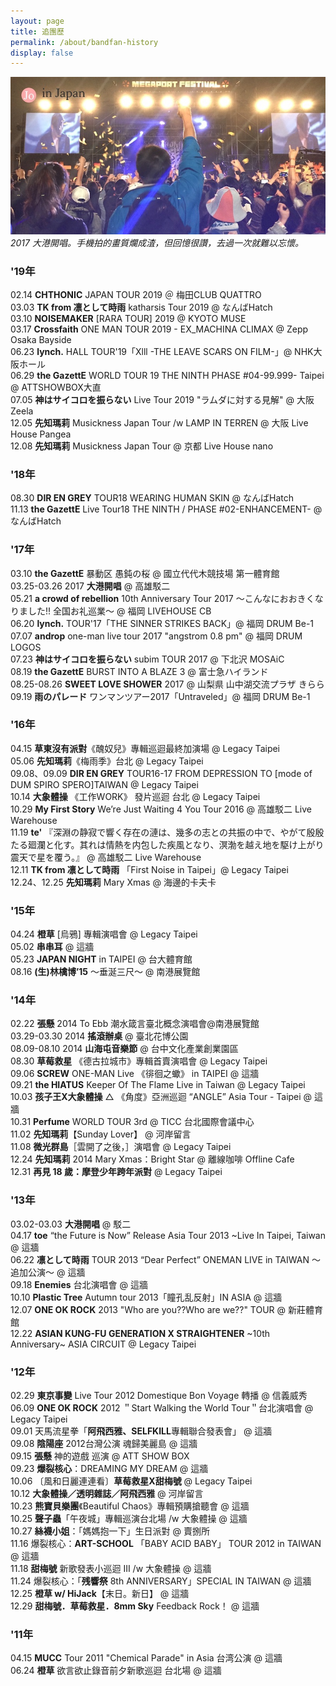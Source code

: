 ```yaml
---
layout: page
title: 追團歷
permalink: /about/bandfan-history
display: false
---
```


![大港開唱](/images/about-bandfan.jpg)
*2017 大港開唱。手機拍的畫質爛成渣，但回憶很讚，去過一次就難以忘懷。*

### '19年
02.14 **CHTHONIC** JAPAN TOUR 2019 ＠ 梅田CLUB QUATTRO<br>
03.03 **TK from 凛として時雨** katharsis Tour 2019 @ なんばHatch<br>
03.10 **NOISEMAKER** [RARA TOUR] 2019 @ KYOTO MUSE<br>
03.17 **Crossfaith** ONE MAN TOUR 2019 - EX_MACHINA CLIMAX @ Zepp Osaka Bayside<br>
06.23 **lynch.** HALL TOUR'19「Xlll -THE LEAVE SCARS ON FILM-」@ NHK大阪ホール<br>
06.29 **the GazettE** WORLD TOUR 19 THE NINTH PHASE #04-99.999- Taipei @ ATTSHOWBOX大直<br>
07.05 **神はサイコロを振らない** Live Tour 2019 "ラムダに対する見解" @ 大阪Zeela<br>
12.05 **先知瑪莉** Musickness Japan Tour /w LAMP IN TERREN @ 大阪 Live House Pangea<br>
12.08 **先知瑪莉** Musickness Japan Tour @ 京都 Live House nano

### '18年
08.30 **DIR EN GREY** TOUR18 WEARING HUMAN SKIN @ なんばHatch<br>
11.13 **the GazettE** Live Tour18 THE NINTH / PHASE #02-ENHANCEMENT- @ なんばHatch<br>

### '17年
03.10 **the GazettE** 暴動区 愚鈍の桜 @ 國立代代木競技場 第一體育館<br>
03.25-03.26 2017 **大港開唱** @ 高雄駁二<br>
05.21 **a crowd of rebellion** 10th Anniversary Tour 2017 ～こんなにおおきくなりました!! 全国お礼巡業～ @ 福岡 LIVEHOUSE CB<br>
06.20 **lynch.** TOUR'17「THE SINNER STRIKES BACK」@ 福岡 DRUM Be-1<br>
07.07 **androp** one-man live tour 2017 "angstrom 0.8 pm" @ 福岡 DRUM LOGOS<br>
07.23 **神はサイコロを振らない** subim TOUR 2017 @ 下北沢 MOSAiC<br>
08.19 **the GazettE** BURST INTO A BLAZE 3 @ 富士急ハイランド<br>
08.25-08.26 **SWEET LOVE SHOWER** 2017 @ 山梨県 山中湖交流プラザ きらら<br>
09.19 **雨のパレード** ワンマンツアー2017「Untraveled」@ 福岡 DRUM Be-1

### '16年
04.15 **草東沒有派對**《醜奴兒》專輯巡迴最終加演場 @ Legacy Taipei<br>
05.06 **先知瑪莉**《梅雨季》台北 @ Legacy Taipei<br>
09.08、09.09 **DIR EN GREY** TOUR16-17 FROM DEPRESSION TO [mode of DUM SPIRO SPERO]TAIWAN @ Legacy Taipei<br>
10.14 **大象體操** 《工作WORK》 發片巡迴 台北 @ Legacy Taipei<br>
10.29 **My First Story** We’re Just Waiting 4 You Tour 2016 @ 高雄駁二 Live Warehouse<br>
11.19 **te'** 『深淵の静寂で響く存在の漣は、幾多の志との共振の中で、やがて殷殷たる廻瀾と化す。其れは情熱を内包した疾風となり、溟渤を越え地を駆け上がり震天で星を覆う。』 @ 高雄駁二 Live Warehouse<br>
12.11 **TK from 凛として時雨** 「First Noise in Taipei」@ Legacy Taipei<br>
12.24、12.25 **先知瑪莉** Mary Xmas @ 海邊的卡夫卡

### '15年
04.24 **橙草** [烏鴉] 專輯演唱會 @ Legacy Taipei<br>
05.02 **串串耳** @ 這牆<br>
05.23 **JAPAN NIGHT** in TAIPEI @ 台大體育館<br>
08.16 **(生)林檎博’15** ～垂涎三尺～ @ 南港展覽館<br>

### '14年
02.22 **張懸** 2014 To Ebb 潮水箴言臺北概念演唱會@南港展覽館<br>
03.29-03.30 2014 **搖滾辦桌** @ 臺北花博公園<br>
08.09-08.10 2014 **山海屯音樂節** @ 台中文化產業創業園區<br>
08.30 **草莓救星** 《德古拉城市》專輯首賣演唱會 @ Legacy Taipei<br>
09.06 **SCREW** ONE-MAN Live 《徘徊之蠍》 in TAIPEI @ 這牆<br>
09.21 **the HIATUS** Keeper Of The Flame Live in Taiwan @ Legacy Taipei<br>
10.03 **孩子王X大象體操** △ 《角度》亞洲巡迴 “ANGLE” Asia Tour - Taipei @ 這牆<br>
10.31 **Perfume** WORLD TOUR 3rd @ TICC 台北國際會議中心<br>
11.02 **先知瑪莉**【Sunday Lover】 @ 河岸留言<br>
11.08 **微光群島**［雲開了之後，］演唱會 @ Legacy Taipei<br>
12.24 **先知瑪莉** 2014 Mary Xmas：Bright Star @ 離線咖啡 Offline Cafe<br>
12.31 **再見 18 歲：摩登少年跨年派對** @ Legacy Taipei<br>

### '13年
03.02-03.03 **大港開唱** @ 駁二<br>
04.17 **toe** “the Future is Now” Release Asia Tour 2013 ~Live In Taipei, Taiwan @ 這牆<br>
06.22 **凛として時雨** TOUR 2013 “Dear Perfect” ONEMAN LIVE in TAIWAN ～追加公演～ @ 這牆<br>
09.18 **Enemies** 台北演唱會 @ 這牆<br>
10.10 **Plastic Tree** Autumn tour 2013「瞳孔乱反射」IN ASIA @ 這牆<br>
12.07 **ONE OK ROCK** 2013 "Who are you??Who are we??" TOUR @ 新莊體育館<br>
12.22 **ASIAN KUNG-FU GENERATION X STRAIGHTENER** ~10th Anniversary~ ASIA CIRCUIT @ Legacy Taipei

### '12年
02.29 **東京事變** Live Tour 2012 Domestique Bon Voyage 轉播 @ 信義威秀<br>
06.09 **ONE OK ROCK** 2012 ＂Start Walking the World Tour＂台北演唱會 @ Legacy Taipei<br>
09.01 天馬流星拳「**阿飛西雅、SELFKILL**專輯聯合發表會」 @ 這牆<br>
09.08 **陰陽座** 2012台灣公演 魂歸美麗島 @ 這牆<br>
09.15 **張懸** 神的遊戲 巡演 @ ATT SHOW BOX<br>
09.23 **爆裂核心**：DREAMING MY DREAM @ 這牆<br>
10.06 〔風和日麗連連看〕**草莓救星X甜梅號** @ Legacy Taipei<br>
10.12 **大象體操／透明雜誌／阿飛西雅** @ 河岸留言<br>
10.23 **熊寶貝樂團**《Beautiful Chaos》專輯預購搶聽會 @ 這牆<br>
10.25 **聲子蟲**「午夜城」專輯巡演台北場 /w 大象體操 @ 這牆<br>
10.27 **絲襪小姐**：「媽媽抱一下」生日派對 @ 賣捌所<br>
11.16 爆裂核心：**ART-SCHOOL** 「BABY ACID BABY」 TOUR 2012 in TAIWAN @ 這牆<br>
11.18 **甜梅號** 新歌發表小巡迴 III /w 大象體操 @ 這牆<br>
11.24 爆裂核心：「**残響祭** 8th ANNIVERSARY」SPECIAL IN TAIWAN @ 這牆<br>
12.25 **橙草 w/ HiJack**【末日。新日】 @ 這牆<br>
12.29 **甜梅號．草莓救星．8mm Sky** Feedback Rock！ @ 這牆

### '11年
04.15 **MUCC** Tour 2011 "Chemical Parade" in Asia 台湾公演 @ 這牆<br>
06.24 **橙草** 欲言欲止錄音前夕新歌巡迴 台北場 @ 這牆